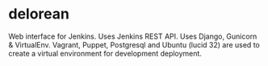 delorean
========

Web interface for Jenkins. Uses Jenkins REST API. Uses Django, Gunicorn &amp; VirtualEnv. Vagrant, Puppet, Postgresql and Ubuntu (lucid 32) are used to create a virtual environment for development deployment.
